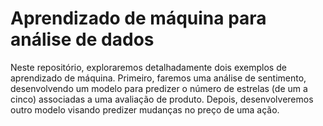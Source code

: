 # Aprendizado de máquina para análise de dados

Neste repositório, exploraremos detalhadamente dois exemplos de aprendizado de máquina.
Primeiro, faremos uma análise de sentimento, desenvolvendo um modelo para predizer o número de estrelas (de um a cinco) associadas a uma avaliação de produto.
Depois, desenvolveremos outro modelo visando predizer mudanças no preço de uma ação.
